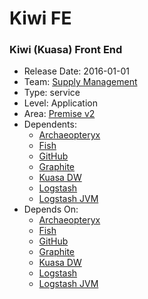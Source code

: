 # Kiwi FE
### Kiwi (Kuasa) Front End
* Release Date: 2016-01-01
* Team: [Supply Management](../teams/supply.md)
* Type: service
* Level: Application
* Area: [Premise v2](../areas/v2.png)
* Dependents:
  * [Archaeopteryx](archaeopteryx.md)
  * [Fish](fish.md)
  * [GitHub](github.md)
  * [Graphite](graphite.md)
  * [Kuasa DW](kuasa-dw.md)
  * [Logstash](logstash.md)
  * [Logstash JVM](logstash-jvm.md)
* Depends On:
  * [Archaeopteryx](archaeopteryx.md)
  * [Fish](fish.md)
  * [GitHub](github.md)
  * [Graphite](graphite.md)
  * [Kuasa DW](kuasa-dw.md)
  * [Logstash](logstash.md)
  * [Logstash JVM](logstash-jvm.md)
